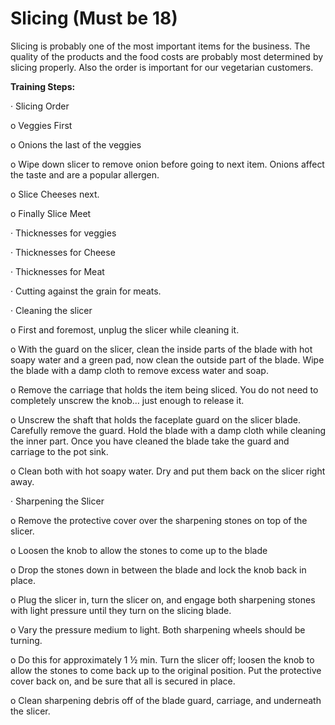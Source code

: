 # Slicing \(Must be 18\)

Slicing is probably one of the most important items for the business. The quality of the products and the food costs are probably most determined by slicing properly. Also the order is important for our vegetarian customers.

**Training Steps:**

·         Slicing Order

o   Veggies First

o   Onions the last of the veggies

o   Wipe down slicer to remove onion before going to next item. Onions affect the taste and are a popular allergen.

o   Slice Cheeses next.

o   Finally Slice Meet

·         Thicknesses for veggies

·         Thicknesses for Cheese

·         Thicknesses for Meat

·         Cutting against the grain for meats.  

·         Cleaning the slicer

o    First and foremost, unplug the slicer while cleaning it.

o    With the guard on the slicer, clean the inside parts of the blade with hot soapy water and a green pad, now clean the outside part of the blade. Wipe the blade with a damp cloth to remove excess water and soap.

o    Remove the carriage that holds the item being sliced. You do not need to completely unscrew the knob… just enough to release it.

o    Unscrew the shaft that holds the faceplate guard on the slicer blade.  Carefully remove the guard. Hold the blade with a damp cloth while cleaning the inner part.  Once you have cleaned the blade take the guard and carriage to the pot sink.

o    Clean both with hot soapy water.  Dry and put them back on the slicer right away.

·         Sharpening the Slicer

o    Remove the protective cover over the sharpening stones on top of the slicer.

o    Loosen the knob to allow the stones to come up to the blade

o    Drop the stones down in between the blade and lock the knob back in place.

o    Plug the slicer in, turn the slicer on, and engage both sharpening stones with light pressure until they turn on the slicing blade.

o    Vary the pressure medium to light. Both sharpening wheels should be turning.

o    Do this for approximately 1 ½ min. Turn the slicer off; loosen the knob to allow the stones to come back up to the original position. Put the protective cover back on, and be sure that all is secured in place.

o    Clean sharpening debris off of the blade guard, carriage, and underneath the slicer.

